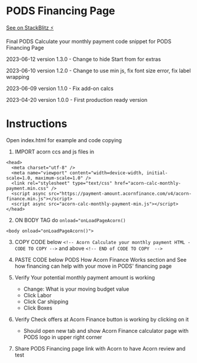 # PODS Financing Page

[See on StackBlitz ⚡️](https://stackblitz.com/edit/web-platform-rgurtc)

Final PODS Calculate your monthly payment code snippet for PODS Financing Page

2023-06-12 version 1.3.0 - Change to hide Start from for extras

2023-06-10 version 1.2.0 - Change to use min js, fix font size error, fix label wrapping

2023-06-09 version 1.1.0 - Fix add-on calcs

2023-04-20 version 1.0.0 - First production ready version


# Instructions
Open index.html for example and code copying

1. IMPORT acorn ccs and js files in <head>
```
<head>
  <meta charset="utf-8" />
  <meta name="viewport" content="width=device-width, initial-scale=1.0, maximum-scale=1.0" />
  <link rel="stylesheet" type="text/css" href="acorn-calc-monthly-payment.min.css" />
  <script async src="https://payment-amount.acornfinance.com/v4/acorn-finance.min.js"></script>
  <script async src="acorn-calc-monthly-payment-min.js"></script>
</head>
```

2. ON BODY TAG do `onload="onLoadPageAcorn()`
```
<body onload="onLoadPageAcorn()">
```

3. COPY CODE below 
  `<!-- Acorn Calculate your monthly payment HTML - CODE TO COPY -->` 
    and above 
  `<!-- END of CODE TO COPY  -->`

4. PASTE CODE below PODS How Acorn Finance Works section and See how financing can help with your move in PODS' financing page

5. Verify Your potential monthly payment amount is working
    - Change: What is your moving budget value
    - Click Labor
    - Click Car shipping
    - Click Boxes

6. Verify Check offers at Acorn Finance button is working by clicking on it
    - Should open new tab and show Acorn Finance calculator page with PODS logo in upper right corner

7. Share PODS Financing page link with Acorn to have Acorn review and test

